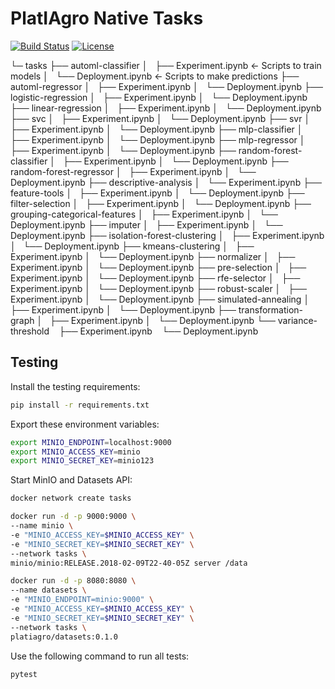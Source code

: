 # PlatIAgro Native Tasks

[![Build Status](https://github.com/platiagro/tasks/workflows/Python%20application/badge.svg)](https://github.com/platiagro/tasks/actions?query=workflow%3A%22Python+application%22)
[![License](https://img.shields.io/badge/License-Apache%202.0-blue.svg)](https://opensource.org/licenses/Apache-2.0)

 └─ tasks
    ├── automl-classifier
    │   ├── Experiment.ipynb      <- Scripts to train models
    │   └── Deployment.ipynb      <- Scripts to make predictions
    ├── automl-regressor
    │   ├── Experiment.ipynb
    │   └── Deployment.ipynb
    ├── logistic-regression
    │   ├── Experiment.ipynb
    │   └── Deployment.ipynb
    ├── linear-regression
    │   ├── Experiment.ipynb
    │   └── Deployment.ipynb
    ├── svc
    │   ├── Experiment.ipynb
    │   └── Deployment.ipynb
    ├── svr
    │   ├── Experiment.ipynb
    │   └── Deployment.ipynb
    ├── mlp-classifier
    │   ├── Experiment.ipynb
    │   └── Deployment.ipynb
    ├── mlp-regressor
    │   ├── Experiment.ipynb
    │   └── Deployment.ipynb
    ├── random-forest-classifier
    │   ├── Experiment.ipynb
    │   └── Deployment.ipynb
    ├── random-forest-regressor
    │   ├── Experiment.ipynb
    │   └── Deployment.ipynb
    ├── descriptive-analysis
    │   └── Experiment.ipynb
    ├── feature-tools
    │   ├── Experiment.ipynb
    │   └── Deployment.ipynb
    ├── filter-selection
    │   ├── Experiment.ipynb
    │   └── Deployment.ipynb
    ├── grouping-categorical-features
    │   ├── Experiment.ipynb
    │   └── Deployment.ipynb
    ├── imputer
    │   ├── Experiment.ipynb
    │   └── Deployment.ipynb
    ├── isolation-forest-clustering
    │   ├── Experiment.ipynb
    │   └── Deployment.ipynb
    ├── kmeans-clustering
    │   ├── Experiment.ipynb
    │   └── Deployment.ipynb
    ├── normalizer
    │   ├── Experiment.ipynb
    │   └── Deployment.ipynb
    ├── pre-selection
    │   ├── Experiment.ipynb
    │   └── Deployment.ipynb
    ├── rfe-selector
    │   ├── Experiment.ipynb
    │   └── Deployment.ipynb
    ├── robust-scaler
    │   ├── Experiment.ipynb
    │   └── Deployment.ipynb
    ├── simulated-annealing
    │   ├── Experiment.ipynb
    │   └── Deployment.ipynb
    ├── transformation-graph
    │   ├── Experiment.ipynb
    │   └── Deployment.ipynb
    └── variance-threshold
        ├── Experiment.ipynb
        └── Deployment.ipynb

## Testing

Install the testing requirements:

```bash
pip install -r requirements.txt
```

Export these environment variables:

```bash
export MINIO_ENDPOINT=localhost:9000
export MINIO_ACCESS_KEY=minio
export MINIO_SECRET_KEY=minio123
```

Start MinIO and Datasets API:

```bash
docker network create tasks
```

```bash
docker run -d -p 9000:9000 \
--name minio \
-e "MINIO_ACCESS_KEY=$MINIO_ACCESS_KEY" \
-e "MINIO_SECRET_KEY=$MINIO_SECRET_KEY" \
--network tasks \
minio/minio:RELEASE.2018-02-09T22-40-05Z server /data
```

```bash
docker run -d -p 8080:8080 \
--name datasets \
-e "MINIO_ENDPOINT=minio:9000" \
-e "MINIO_ACCESS_KEY=$MINIO_ACCESS_KEY" \
-e "MINIO_SECRET_KEY=$MINIO_SECRET_KEY" \
--network tasks \
platiagro/datasets:0.1.0
```

Use the following command to run all tests:

```bash
pytest
```
